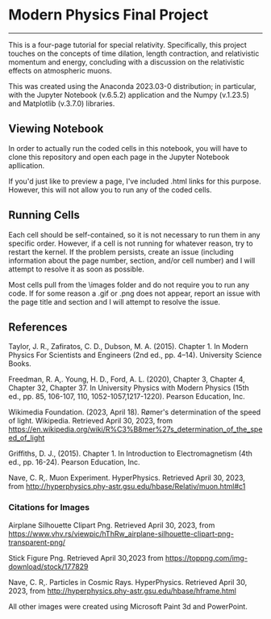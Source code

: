# Modern Physics Final Project
------------------------------

This is a four-page tutorial for special relativity. Specifically, this project touches on the concepts of time dilation, length contraction, and relativistic momentum and energy, concluding with a discussion on the relativistic effects on atmospheric muons. 

This was created using the Anaconda 2023.03-0 distribution; in particular, with the Jupyter Notebook (v.6.5.2) application and the Numpy (v.1.23.5) and Matplotlib (v.3.7.0) libraries. 

## Viewing Notebook

In order to actually run the coded cells in this notebook, you will have to clone this repository and open each page in the Jupyter Notebook apllication. 

If you'd just like to preview a page, I've included .html links for this purpose. However, this will not allow you to run any of the coded cells.  

## Running Cells

Each cell should be self-contained, so it is not necessary to run them in any specific order. However, if a cell is not running for whatever reason, try to restart the kernel. If the problem persists, create an issue (including information about the page number, section, and/or cell number) and I will attempt to resolve it as soon as possible. 

Most cells pull from the \images folder and do not require you to run any code. If for some reason a .gif or .png does not appear, report an issue with the page title and section and I will attempt to resolve the issue. 

## References

Taylor, J. R., Zafiratos, C. D., Dubson, M. A. (2015). Chapter 1. In Modern Physics For Scientists and Engineers (2nd ed., pp. 4–14). University Science Books.

Freedman, R. A,. Young, H. D., Ford, A. L. (2020), Chapter 3, Chapter 4, Chapter 32, Chapter 37. In University Physics with Modern Physics (15th ed., pp. 85, 106-107, 110, 1052-1057,1217-1220). Pearson Education, Inc.

Wikimedia Foundation. (2023, April 18). Rømer's determination of the speed of light. Wikipedia. Retrieved April 30, 2023, from https://en.wikipedia.org/wiki/R%C3%B8mer%27s_determination_of_the_speed_of_light

Griffiths, D. J., (2015). Chapter 1. In Introduction to Electromagnetism (4th ed., pp. 16-24). Pearson Education, Inc.

Nave, C. R,. Muon Experiment. HyperPhysics. Retrieved April 30, 2023, from 
http://hyperphysics.phy-astr.gsu.edu/hbase/Relativ/muon.html#c1

### Citations for Images 

Airplane Silhouette Clipart Png. Retrieved April 30, 2023, from 
https://www.vhv.rs/viewpic/hThRw_airplane-silhouette-clipart-png-transparent-png/

Stick Figure Png. Retrieved April 30,2023 from
https://toppng.com/img-download/stock/177829

Nave, C. R,. Particles in Cosmic Rays. HyperPhysics. Retrieved April 30, 2023, from 
http://hyperphysics.phy-astr.gsu.edu/hbase/hframe.html

All other images were created using Microsoft Paint 3d and PowerPoint. 
